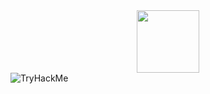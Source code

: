 <div id="header" align="center">
  <img src="[https://media.giphy.com/media/M9gbBd9nbDrOTu1Mqx/giphy.gif](https://giphy.com/stickers/capgemini-techchallenge2020-india-gjrYDwbjnK8x36xZIO)" width="100"/>
</div>



<img src="https://tryhackme-badges.s3.amazonaws.com/revel.andrade.png" alt="TryHackMe">
